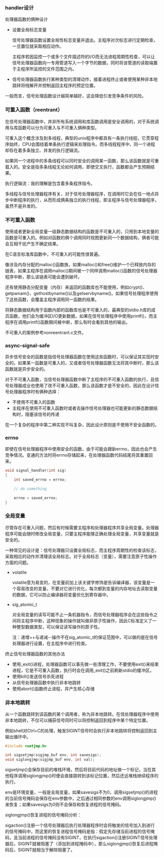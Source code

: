 ### handler设计

处理器函数的俩种设计

- 设置全局标志变量

  信号处理器函数设置全局性标志变量并退出。主程序对次标志进行定期检查，一旦置位就采取相应动作。

  主程序若因监控一个或多个文件描述符的I/O而无法进程周期性检查，可以让信号处理器函数向一专用管道写入一个字节的数据，同时将该管道的读取端置于主程序所监控的文件范围之内。

- 信号处理器函数执行某种类型的清理动作，接着进程终止或者使用某种非本地跳转将栈解开并控制返回主程序的预定位置。

一般而言，信号处理函数设计越简单越好，这会降低引发竞争条件的风险。



### 可重入函数（reentrant）

在信号处理器函数中，并非所有系统调用和库函数调用是安全调用的，对于系统调用与库函数可以分为可重入与不可重入俩种类型。



可重入这个概念涉及到多线程，典型的unix程序中都具有一条执行线程，它贯穿程序始终，CPU会围绕着单条执行逻辑来处理指令。而多线程程序中，同一个进程却存在着多条独立、并发的执行逻辑流。

如果同一个进程中的多条线程可以同时安全的调用某一函数，那么该函数就是可重载入的。安全是指多条线程无论如何调用，即使交叉执行，函数都会产生预期结果。



执行逻辑流：我的理解是包含着多条程序指令。



多线程与信号处理器程序有关，对于信号处理器程序，在调用时它会在任一地点异步中断程序的执行，从而形成俩条独立的执行线程，即主程序与信号处理器程序，虽然不是并发的。



### 不可重入函数

使用或者更新全局变量一级静态数据结构的函数是不可重入的，只用到本地变量的函数是可重入的。例如对函数的俩个调用同时视图更新同一个数据结构，俩者可能会互相干扰产生不确定结果。



在C语言标准库函数中，不可重入的可能性很普遍。

像涉及内存分配的malloc()函数族，如果malloc()和free()维护一个已释放内存的链表，如果主程序在调用malloc()期间被一个同样调用malloc()函数的信号处理器程序中断，那么该链表可能会遭到破坏。

还有使用静态分配变量（内存）来返回的函数库也不能使用，例如crypt()、getpwnam()、gethostbyname()以及getservbyname()。如果信号处理程序使用了这些函数，会覆盖主程序调用同一函数的结果。

将静态数据结构用于函数内部的函数库也是不可重入的，最典型的stdio.h库的成员函数，他们会为缓冲区I/O更新数据，如果在信号处理程序中使用printf()，而主程序在调用printf()函数期间被中断，那么有时会看到其他的输出。

不可重入的案例参考nonreentrant.c文件。



### async-signal-safe

异步信号安全的函数是指信号处理器函数在使用这些函数时，可以保证其实现时安全的。如果某一函数是可重入的，又或者信号处理器函数无法将其中断时，那么该函数就是异步安全的。



对于不可重入函数，当信号处理器函数中断了主程序的不可重入函数的执行，且信号处理器成业也使用了改不可重入函数，那么该函数才是不安全的，因此在设计信号处理器程序时有俩种选择：

- 不使用不可重入的函数
- 主程序在使用不可重入函数时或者去操作信号处理器也可能更新的静态数据结构时，阻塞该信号的传递

在一个复杂的程序中第二种实现不叫复杂，因此设计原则是不使用不安全函数的。



### errno

即使在信号处理器程序中使用安全的函数，由于可能会跟新errno，因此也会产生竞争情况。变通的方法时将errno存储起来，在处理器函数代码结尾将其重置回来。

```c
void signal_handler(int sig)
{
    int saved_errno = errno;
    
    // do something
    
    errno = saved_errno;
}
```



### 全局变量

尽管存在可重入问题，然后有时候需要主程序和处理器程序共享全局变量。处理器程序可能会随时修改全局变量，只要主程序能够正确处理全局变量，共享变量就是安全的。

一种常见的设计是：信号处理器只设置全局标志，而主程序周期性的检查该标志，采取相应的动作并清理该全局标志。对于全局标志（变量），需要注意原子性操作方面的问题。

- volatile

  volatile意为易变的，在变量前加上该关键字修饰是告诉编译器，该变量是一个容易改变的变量，不要对它进行优化，每次都到变量的内存地址去读取变量的数据，它可以防止编译器将变量优化到寄存器中。

- sig_atomic_t

  对全局变量的读写可能不止一条机器指令，而信号处理器程序会在这些指令之间将主程序中断，这种现象的操作就叫做非原子性操作，因此C标准定义了一种整型数据类型，可以保证读写操作的原子性。

  注：递增++与递减--操作不在sig_atomic_t的保证范围中，可以做的是在信号处理器进行设置，在主程序中进行检查。



终止信号处理器函数的其他办法

- 使用_exit()进程，处理器函数可以事先做一些清理工作，不要使用exit()来结束进程，它是不可重入函数，执行时会在调用\_exit()之前刷新stdio的缓冲区。
- 使用kill()发送信号杀死进程
- 从信号处理器函数中执行非本地跳转
- 使用abort()函数终止进程，并产生核心存储



### 非本地跳转

从一个函数跳转到该函数的某个调用者，称为非本地跳转。在信处理器程序中使用非本地跳转，不仅可以捕获信号同时可以将控制返回到程序中某个特定位置。

例如shell对Ctrl+C的处理，触发SIGINT信号时会执行非本地跳转将控制返回到主输出循环中。

```c
#include <setjmp.h>

int sigsetjmp(sigjmp_buf env, int savesigs);
void siglongjmp(sigjmp_buf env, int val);
```

sigsetjmp()会保存目前的堆栈环境，然后将目前代码的地址做一个标记，当在其他程序调用siglongjmp()时便会直接跳转到该标记位置，然后还远堆栈继续程序的执行。

env是环境变量，一般是全局变量，如果savesigs不为0，调用sigsetjmp()的进程的当前信号掩码会保存在env参数中，之后通过相同参数的env调用siglongjmp()来恢复；如果savesigs为0则不会保存和恢复进程的信号掩码。



siglongjmp()恢复进程的信号掩码分析：

sigaction()注册一个信号处理器后执行处理器程序时会将触发的信号加入到进行的信号掩码中，而这里的恢复进程信号掩码是指：假定先存储当前进程的信号掩码，且当前进程的信号掩码没有SIGINT，在执行sigaction()注册SIGINT信号处理器后，SIGINT就被阻塞了（添加到进程掩码中），那么siglongjmp()恢复后进程掩码后，SIGINT就相当于解除阻塞了。